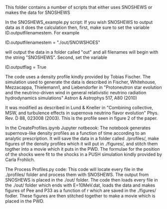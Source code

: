 This folder contains a number of scripts that either uses SNOSHEWS or makes the data for SNOSHEWS

In the SNOSHEWS_example.py script:
If you wish SNOSHEWS to output data as it does the calculation then, first, make sure to set the variable ID.outputfilenamestem. 
For example 

ID.outputfilenamestem = "./out/SNOWSHOES"

will output the data in a folder called "out" and all filenames will begin with the string "SNOSHEWS". Second, set the variable

ID.outputflag = True        

The code uses a density profile kindly provided by Tobias Fischer. The simulation used to generate the data is described in 
Fischer, Whitehouse, Mezzacappa, Thielemann1, and Liebendorfer in "Protoneutron star evolution and the neutrino-driven wind in 
general relativistic neutrino radiation hydrodynamics simulations" Astron & Astrophys 517, A80 (2010) 

It was modified as described in Lund & Kneller in "Combining collective, MSW, and turbulence effects in supernova neutrino flavor evolution" 
Phys. Rev. D 88, 023008 (2003). This is the profile seen in figure 2 of the paper. 


In the CreateProfiles.ipynb Jupyter notbeook:
The notebook generates supernova-like density profiles as a function of time according to an analytic prescription. It will save the data in a 
folder called ./profiles/, make figures of the density profiles which it will put in ./figures/, and stitch them togther into a movie which 
it puts in the PWD. The formulae for the position of the shocks were fit to the shocks in a PUSH simulation kindly provided by Carla Frohlich. 


The Process Profiles.py code:
This code will locate every file in the ./profiles/ folder and process them with SNOSHEWS. The output from SNOSHEWS is placed in the ./out/ folder.
The code then loads every file in the ./out/ folder which ends with E=10MeV.dat, loads the data and makes figures of Pee and P33 as a function of r
which are saved in the ./figures/ fodler. These figures are then stitched together to make a movie which is placed in the PWD. 
